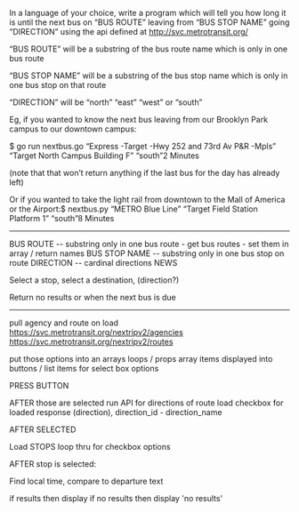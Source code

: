 In a language of your choice, write a program which will tell you how long it is until the next bus 
on “BUS ROUTE” leaving from “BUS STOP NAME” going “DIRECTION” using the api defined 
at http://svc.metrotransit.org/ 
 
“BUS ROUTE” will be a substring of the bus route name which is only in one bus route  
 
“BUS STOP NAME” will be a substring of the bus stop name which is only in one bus stop on 
that route  
 
“DIRECTION” will be “north” “east” “west” or “south”  
 
Eg, if you wanted to know the next bus leaving from our Brooklyn Park campus to our downtown 
campus: 
 
$ go run nextbus.go “Express -Target -Hwy 252 and 73rd Av P&R -Mpls” “Target North Campus 
Building F” “south”2 Minutes 
 
(note that that won’t return anything if the last bus for the day has already left) 
 
Or if you wanted to take the light rail from downtown to the Mall of America or the Airport:$ 
nextbus.py “METRO Blue Line” “Target Field Station Platform 1” “south”8 Minutes 

---

BUS ROUTE -- substring only in one bus route
    - get bus routes
    - set them in array / return names 
BUS STOP NAME -- substring only in one bus stop on route
DIRECTION -- cardinal directions NEWS

Select a stop, select a destination, (direction?)

Return no results or when the next bus is due

--------

pull agency and route on load
https://svc.metrotransit.org/nextripv2/agencies
https://svc.metrotransit.org/nextripv2/routes

put those options into an arrays
loops / props array items displayed into buttons / list items for select box options

PRESS BUTTON

AFTER those are selected run API for directions of route
load checkbox for loaded response (direction), direction_id - direction_name

AFTER SELECTED

Load STOPS loop thru for checkbox options

AFTER stop is selected:

Find local time, compare to departure text

if results then display 
if no results then display 'no results'


